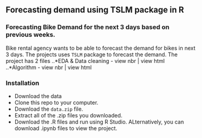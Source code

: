 ## Forecasting demand using TSLM package in R
### Forecasting Bike Demand for the next 3 days based on previous weeks.
Bike rental agency wants to be able to forecast the demand for bikes in next 3 days. The projects uses `TSLM` package to forecast the demand. The project has 2 files
  ..*EDA & Data cleaning - view nbr | view html 
  ..*Algorithm  - view nbr | view html
### Installation
* Download the data
* Clone this repo to your computer.
* Download the `data.zip` file.
* Extract all of the .zip files you downloaded.
* Download the .R files and run using R Studio. ALternatively, you can download .ipynb files to view the project. 
